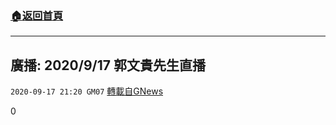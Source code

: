 ###  [:house:返回首頁](https://github.com/ourhimalayas/txt)
---

## 廣播: 2020/9/17 郭文貴先生直播
`2020-09-17 21:20 GM07` [轉載自GNews](https://gnews.org/zh-hant/364816/)

0
